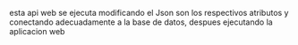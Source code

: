 esta api web se ejecuta modificando el Json son los respectivos atributos y conectando adecuadamente a la base de datos, despues ejecutando la aplicacion web 
